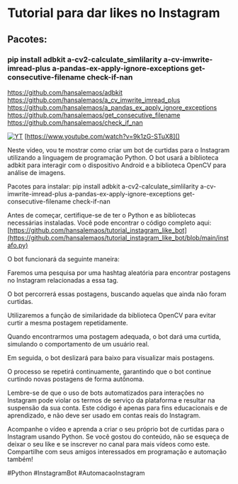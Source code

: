 # Tutorial para dar likes no Instagram
## Pacotes:

###  pip install adbkit a-cv2-calculate_simlilarity a-cv-imwrite-imread-plus a-pandas-ex-apply-ignore-exceptions get-consecutive-filename check-if-nan

 https://github.com/hansalemaos/adbkit
 https://github.com/hansalemaos/a_cv_imwrite_imread_plus
 https://github.com/hansalemaos/a_pandas_ex_apply_ignore_exceptions
 https://github.com/hansalemaos/get_consecutive_filename
 https://github.com/hansalemaos/check_if_nan
 
[![YT](https://i.ytimg.com/vi/9k1zG-STuX8/maxresdefault.jpg)](https://www.youtube.com/watch?v=9k1zG-STuX8)
[https://www.youtube.com/watch?v=9k1zG-STuX8]()

Neste vídeo, vou te mostrar como criar um bot de curtidas para o Instagram utilizando a linguagem de programação Python. O bot usará a biblioteca adbkit para interagir com o dispositivo Android e a biblioteca OpenCV para análise de imagens.

Pacotes para instalar: pip install adbkit a-cv2-calculate_simlilarity a-cv-imwrite-imread-plus a-pandas-ex-apply-ignore-exceptions get-consecutive-filename check-if-nan

Antes de começar, certifique-se de ter o Python e as bibliotecas necessárias instaladas. Você pode encontrar o código completo aqui: [https://github.com/hansalemaos/tutorial_instagram_like_bot](https://github.com/hansalemaos/tutorial_instagram_like_bot/blob/main/instafo.py)

O bot funcionará da seguinte maneira:

Faremos uma pesquisa por uma hashtag aleatória para encontrar postagens no Instagram relacionadas a essa tag.

O bot percorrerá essas postagens, buscando aquelas que ainda não foram curtidas.

Utilizaremos a função de similaridade da biblioteca OpenCV para evitar curtir a mesma postagem repetidamente.

Quando encontrarmos uma postagem adequada, o bot dará uma curtida, simulando o comportamento de um usuário real.

Em seguida, o bot deslizará para baixo para visualizar mais postagens.

O processo se repetirá continuamente, garantindo que o bot continue curtindo novas postagens de forma autônoma.

Lembre-se de que o uso de bots automatizados para interações no Instagram pode violar os termos de serviço da plataforma e resultar na suspensão da sua conta. Este código é apenas para fins educacionais e de aprendizado, e não deve ser usado em contas reais do Instagram.

Acompanhe o vídeo e aprenda a criar o seu próprio bot de curtidas para o Instagram usando Python. Se você gostou do conteúdo, não se esqueça de deixar o seu like e se inscrever no canal para mais vídeos como este. Compartilhe com seus amigos interessados em programação e automação também!

#Python #InstagramBot #AutomacaoInstagram


